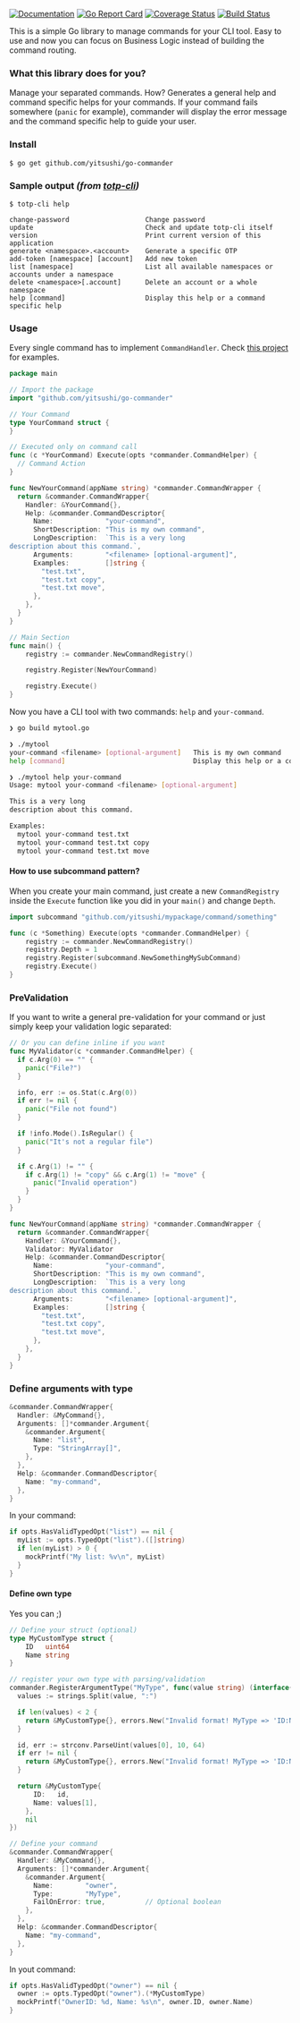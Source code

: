 [![Documentation](https://godoc.org/github.com/yitsushi/go-commander?status.svg)](http://godoc.org/github.com/yitsushi/go-commander)
[![Go Report Card](https://goreportcard.com/badge/github.com/yitsushi/go-commander)](https://goreportcard.com/report/github.com/yitsushi/go-commander)
[![Coverage Status](https://coveralls.io/repos/github/yitsushi/go-commander/badge.svg)](https://coveralls.io/github/yitsushi/go-commander)
[![Build Status](https://travis-ci.org/yitsushi/go-commander.svg?branch=master)](https://travis-ci.org/yitsushi/go-commander)

This is a simple Go library to manage commands for your CLI tool.
Easy to use and now you can focus on Business Logic instead of building
the command routing.

### What this library does for you?

Manage your separated commands. How? Generates a general help and command
specific helps for your commands. If your command fails somewhere
(`panic` for example), commander will display the error message and
the command specific help to guide your user.

### Install

```shell
$ go get github.com/yitsushi/go-commander
```

### Sample output _(from [totp-cli](https://github.com/yitsushi/totp-cli))_

```shell
$ totp-cli help

change-password                   Change password
update                            Check and update totp-cli itself
version                           Print current version of this application
generate <namespace>.<account>    Generate a specific OTP
add-token [namespace] [account]   Add new token
list [namespace]                  List all available namespaces or accounts under a namespace
delete <namespace>[.account]      Delete an account or a whole namespace
help [command]                    Display this help or a command specific help
```

### Usage

Every single command has to implement `CommandHandler`.
Check [this project](https://github.com/yitsushi/totp-cli) for examples.

```go
package main

// Import the package
import "github.com/yitsushi/go-commander"

// Your Command
type YourCommand struct {
}

// Executed only on command call
func (c *YourCommand) Execute(opts *commander.CommandHelper) {
  // Command Action
}

func NewYourCommand(appName string) *commander.CommandWrapper {
  return &commander.CommandWrapper{
    Handler: &YourCommand{},
    Help: &commander.CommandDescriptor{
      Name:             "your-command",
      ShortDescription: "This is my own command",
      LongDescription:  `This is a very long
description about this command.`,
      Arguments:        "<filename> [optional-argument]",
      Examples:         []string {
        "test.txt",
        "test.txt copy",
        "test.txt move",
      },
    },
  }
}

// Main Section
func main() {
	registry := commander.NewCommandRegistry()

	registry.Register(NewYourCommand)

	registry.Execute()
}
```

Now you have a CLI tool with two commands: `help` and `your-command`.

```bash
❯ go build mytool.go

❯ ./mytool
your-command <filename> [optional-argument]   This is my own command
help [command]                                Display this help or a command specific help

❯ ./mytool help your-command
Usage: mytool your-command <filename> [optional-argument]

This is a very long
description about this command.

Examples:
  mytool your-command test.txt
  mytool your-command test.txt copy
  mytool your-command test.txt move
```

#### How to use subcommand pattern?

When you create your main command, just create a new `CommandRegistry` inside
the `Execute` function like you did in your `main()` and change `Depth`.

```go
import subcommand "github.com/yitsushi/mypackage/command/something"

func (c *Something) Execute(opts *commander.CommandHelper) {
	registry := commander.NewCommandRegistry()
	registry.Depth = 1
	registry.Register(subcommand.NewSomethingMySubCommand)
	registry.Execute()
}
```

### PreValidation

If you want to write a general pre-validation for your command
or just simply keep your validation logic separated:

```go
// Or you can define inline if you want
func MyValidator(c *commander.CommandHelper) {
  if c.Arg(0) == "" {
    panic("File?")
  }

  info, err := os.Stat(c.Arg(0))
  if err != nil {
    panic("File not found")
  }

  if !info.Mode().IsRegular() {
    panic("It's not a regular file")
  }

  if c.Arg(1) != "" {
    if c.Arg(1) != "copy" && c.Arg(1) != "move" {
      panic("Invalid operation")
    }
  }
}

func NewYourCommand(appName string) *commander.CommandWrapper {
  return &commander.CommandWrapper{
    Handler: &YourCommand{},
    Validator: MyValidator
    Help: &commander.CommandDescriptor{
      Name:             "your-command",
      ShortDescription: "This is my own command",
      LongDescription:  `This is a very long
description about this command.`,
      Arguments:        "<filename> [optional-argument]",
      Examples:         []string {
        "test.txt",
        "test.txt copy",
        "test.txt move",
      },
    },
  }
}
```


### Define arguments with type

```go
&commander.CommandWrapper{
  Handler: &MyCommand{},
  Arguments: []*commander.Argument{
    &commander.Argument{
      Name: "list",
      Type: "StringArray[]",
    },
  },
  Help: &commander.CommandDescriptor{
    Name: "my-command",
  },
}
```

In your command:

```go
if opts.HasValidTypedOpt("list") == nil {
  myList := opts.TypedOpt("list").([]string)
  if len(myList) > 0 {
    mockPrintf("My list: %v\n", myList)
  }
}
```

#### Define own type

Yes you can ;)

```go
// Define your struct (optional)
type MyCustomType struct {
	ID   uint64
	Name string
}

// register your own type with parsing/validation
commander.RegisterArgumentType("MyType", func(value string) (interface{}, error) {
  values := strings.Split(value, ":")

  if len(values) < 2 {
    return &MyCustomType{}, errors.New("Invalid format! MyType => 'ID:Name'")
  }

  id, err := strconv.ParseUint(values[0], 10, 64)
  if err != nil {
    return &MyCustomType{}, errors.New("Invalid format! MyType => 'ID:Name'")
  }

  return &MyCustomType{
      ID:   id,
      Name: values[1],
    },
    nil
})

// Define your command
&commander.CommandWrapper{
  Handler: &MyCommand{},
  Arguments: []*commander.Argument{
    &commander.Argument{
      Name:        "owner",
      Type:        "MyType",
      FailOnError: true,          // Optional boolean
    },
  },
  Help: &commander.CommandDescriptor{
    Name: "my-command",
  },
}
```

In yout command:

```go
if opts.HasValidTypedOpt("owner") == nil {
  owner := opts.TypedOpt("owner").(*MyCustomType)
  mockPrintf("OwnerID: %d, Name: %s\n", owner.ID, owner.Name)
}
```